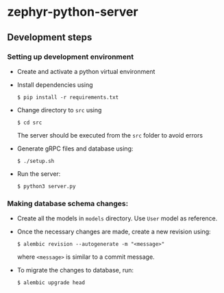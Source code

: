 # zephyr-python-server

## Development steps

### Setting up development environment

- Create and activate a python virtual environment
- Install dependencies using 

    `$ pip install -r requirements.txt`

- Change directory to `src` using 

    `$ cd src`

    The server should be executed from the `src` folder to avoid errors

- Generate gRPC files and database using:

    `$ ./setup.sh`

- Run the server:

    `$ python3 server.py`

### Making database schema changes:

- Create all the models in `models` directory. Use `User` model as reference.

- Once the necessary changes are made, create a new revision using:

    `$ alembic revision --autogenerate -m "<message>"`

    where `<message>` is similar to a commit message.

- To migrate the changes to database, run:

    `$ alembic upgrade head`